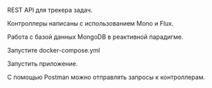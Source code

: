 REST API для трекера задач. 

Контроллеры написаны с использованием Mono и Flux.

Работа с базой данных MongoDB в реактивной парадигме. 

Запустите docker-compose.yml

Запустить приложение.

С помощью Postman можно отправлять запросы к контроллерам. 

